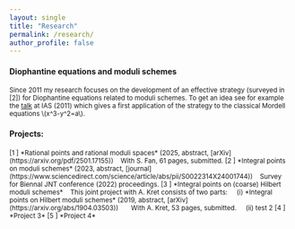 ```yaml
---
layout: single
title: "Research"
permalink: /research/
author_profile: false
---
```


#### Diophantine equations and moduli schemes

<small>Since 2011 my research focuses on the development of an effective strategy (surveyed in [2]) for Diophantine equations related to moduli schemes. To get an idea see for example the [talk](www.ias.edu/video/short/vonkenel) at IAS (2011) which gives a first application of the strategy to the classical Mordell equations \\(x^3-y^2=a\\).</small>
#### Projects:
<small>
[1 ] *Rational points and rational moduli spaces* (2025, abstract<!--(../_research/proj1.md)-->, [arXiv](https://arxiv.org/pdf/2501.17155))  
&nbsp;&nbsp; With S. Fan, 61 pages, submitted.  
[2 ] *Integral points on moduli schemes*  (2023, abstract, [journal](https://www.sciencedirect.com/science/article/abs/pii/S0022314X24001744))  
&nbsp;&nbsp; Survey for Biennal JNT conference (2022) proceedings.  
[3 ] *Integral points on (coarse) Hilbert moduli schemes*  
&nbsp;&nbsp; This joint project with A. Kret consists of two parts:  
&nbsp;&nbsp;&nbsp; (i) *Integral points on Hilbert moduli schemes* (2019, abstract, [arXiv](https://arxiv.org/abs/1904.03503))  
&nbsp;&nbsp;&nbsp;&nbsp;&nbsp; With A. Kret, 53 pages, submitted.  
&nbsp;&nbsp;&nbsp; (ii) test 2  
[4 ] *Project 3*  
[5 ] *Project 4*  
</small>
